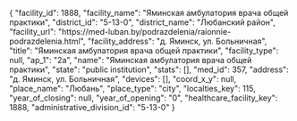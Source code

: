 {
    "facility_id": 1888,
    "facility_name": "Яминская амбулатория врача общей практики",
    "district_id": "5-13-0",
    "district_name": "Любанский район",
    "facility_url": "https:\/\/med-luban.by\/podrazdelenia\/raionnie-podrazdelenia.html",
    "facility_address": "д. Яминск, ул. Больничная",
    "title": "Яминская амбулатория врача общей практики",
    "facility_type": null,
    "ap_1": "2а",
    "name": "Яминская амбулатория врача общей практики",
    "state": "public institution",
    "stats": [],
    "med_id": 357,
    "address": "д. Яминск, ул. Больничная",
    "devices": [],
    "coord_x_y": null,
    "place_name": "Любань",
    "place_type": "city",
    "localties_key": 115,
    "year_of_closing": null,
    "year_of_opening": "0",
    "healthcare_facility_key": 1888,
    "administrative_division_id": "5-13-0"
}